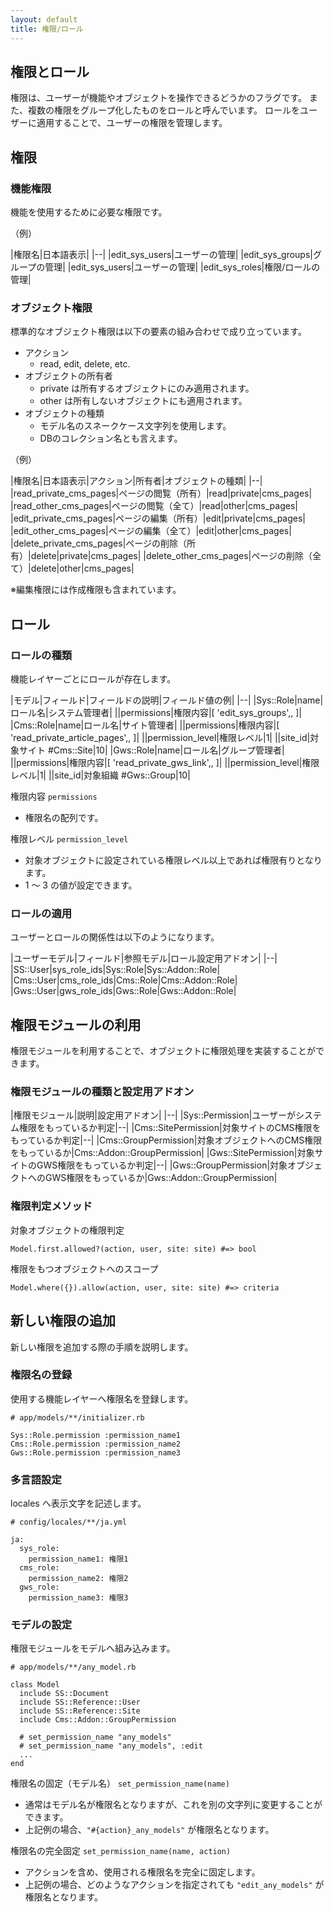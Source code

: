 ```yaml
---
layout: default
title: 権限/ロール
---
```


## 権限とロール

権限は、ユーザーが機能やオブジェクトを操作できるどうかのフラグです。
また、複数の権限をグループ化したものをロールと呼んでいます。
ロールをユーザーに適用することで、ユーザーの権限を管理します。

## 権限

### 機能権限

機能を使用するために必要な権限です。

（例）

|権限名|日本語表示|
|--|
|edit_sys_users|ユーザーの管理|
|edit_sys_groups|グループの管理|
|edit_sys_users|ユーザーの管理|
|edit_sys_roles|権限/ロールの管理|

### オブジェクト権限

標準的なオブジェクト権限は以下の要素の組み合わせで成り立っています。

- アクション
  - read, edit, delete, etc.
- オブジェクトの所有者
  - private は所有するオブジェクトにのみ適用されます。
  - other は所有しないオブジェクトにも適用されます。
- オブジェクトの種類
  - モデル名のスネークケース文字列を使用します。
  - DBのコレクション名とも言えます。

（例）

|権限名|日本語表示|アクション|所有者|オブジェクトの種類|
|--|
|read_private_cms_pages|ページの閲覧（所有）|read|private|cms_pages|
|read_other_cms_pages|ページの閲覧（全て）|read|other|cms_pages|
|edit_private_cms_pages|ページの編集（所有）|edit|private|cms_pages|
|edit_other_cms_pages|ページの編集（全て）|edit|other|cms_pages|
|delete_private_cms_pages|ページの削除（所有）|delete|private|cms_pages|
|delete_other_cms_pages|ページの削除（全て）|delete|other|cms_pages|

※編集権限には作成権限も含まれています。

## ロール

### ロールの種類

機能レイヤーごとにロールが存在します。<br />

|モデル|フィールド|フィールドの説明|フィールド値の例|
|--|
|Sys::Role|name|ロール名|システム管理者|
||permissions|権限内容|[ 'edit_sys_groups',, ]|
|Cms::Role|name|ロール名|サイト管理者|
||permissions|権限内容|[ 'read_private_article_pages',, ]|
||permission_level|権限レベル|1|
||site_id|対象サイト #Cms::Site|10|
|Gws::Role|name|ロール名|グループ管理者|
||permissions|権限内容|[ 'read_private_gws_link',, ]|
||permission_level|権限レベル|1|
||site_id|対象組織 #Gws::Group|10|

権限内容 `permissions`

- 権限名の配列です。

権限レベル `permission_level`

- 対象オブジェクトに設定されている権限レベル以上であれば権限有りとなります。
- 1 ～ 3 の値が設定できます。

### ロールの適用

ユーザーとロールの関係性は以下のようになります。

|ユーザーモデル|フィールド|参照モデル|ロール設定用アドオン|
|--|
|SS::User|sys_role_ids|Sys::Role|Sys::Addon::Role|
|Cms::User|cms_role_ids|Cms::Role|Cms::Addon::Role|
|Gws::User|gws_role_ids|Gws::Role|Gws::Addon::Role|

## 権限モジュールの利用

権限モジュールを利用することで、オブジェクトに権限処理を実装することができます。

### 権限モジュールの種類と設定用アドオン

|権限モジュール|説明|設定用アドオン|
|--|
|Sys::Permission|ユーザーがシステム権限をもっているか判定|--|
|Cms::SitePermission|対象サイトのCMS権限をもっているか判定|--|
|Cms::GroupPermission|対象オブジェクトへのCMS権限をもっているか|Cms::Addon::GroupPermission|
|Gws::SitePermission|対象サイトのGWS権限をもっているか判定|--|
|Gws::GroupPermission|対象オブジェクトへのGWS権限をもっているか|Gws::Addon::GroupPermission|

### 権限判定メソッド

対象オブジェクトの権限判定

~~~
Model.first.allowed?(action, user, site: site) #=> bool
~~~

権限をもつオブジェクトへのスコープ

~~~
Model.where({}).allow(action, user, site: site) #=> criteria
~~~

## 新しい権限の追加

新しい権限を追加する際の手順を説明します。

### 権限名の登録

使用する機能レイヤーへ権限名を登録します。

~~~
# app/models/**/initializer.rb

Sys::Role.permission :permission_name1
Cms::Role.permission :permission_name2
Gws::Role.permission :permission_name3
~~~

### 多言語設定

locales へ表示文字を記述します。

~~~
# config/locales/**/ja.yml

ja:
  sys_role:
    permission_name1: 権限1
  cms_role:
    permission_name2: 権限2
  gws_role:
    permission_name3: 権限3
~~~

### モデルの設定

権限モジュールをモデルへ組み込みます。

~~~
# app/models/**/any_model.rb

class Model
  include SS::Document
  include SS::Reference::User
  include SS::Reference::Site
  include Cms::Addon::GroupPermission

  # set_permission_name "any_models"
  # set_permission_name "any_models", :edit
  ...
end
~~~

権限名の固定（モデル名） `set_permission_name(name)`

- 通常はモデル名が権限名となりますが、これを別の文字列に変更することができます。
- 上記例の場合、`"#{action}_any_models"` が権限名となります。

権限名の完全固定 `set_permission_name(name, action)`

- アクションを含め、使用される権限名を完全に固定します。
- 上記例の場合、どのようなアクションを指定されても `"edit_any_models"` が権限名となります。
